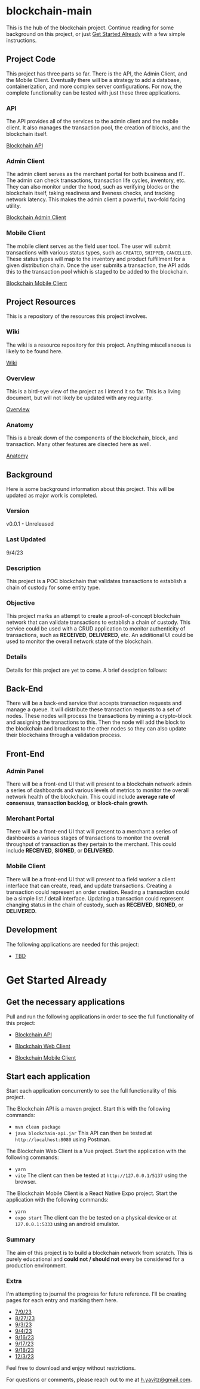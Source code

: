 # blockchain-main
This is the hub of the blockchain project.  Continue reading for some background on this project, or just [Get Started Already](#get-started-already) with a few simple instructions.

## Project Code
This project has three parts so far.  There is the API, the Admin Client, and the Mobile Client.  Eventually there will be a strategy to add a database, containerization, and more complex server configurations.  For now, the complete functionality can be tested with just these three applications.

### API
The API provides all of the services to the admin client and the mobile client.  It also manages the transaction pool, the creation of blocks, and the blockchain itself.

[Blockchain API](https://github.com/hunteryavitz/blockchain-api)

### Admin Client
The admin client serves as the merchant portal for both business and IT.  The admin can check transactions, transaction life cycles, inventory, etc.  They can also monitor under the hood, such as verifying blocks or the blockchain itself, taking readiness and liveness checks, and tracking network latency.  This makes the admin client a powerful, two-fold facing utility.

[Blockchain Admin Client](https://github.com/hunteryavitz/blockchain-client-admin)

### Mobile Client
The mobile client serves as the field user tool.  The user will submit transactions with various status types, such as `CREATED`, `SHIPPED`, `CANCELLED`.  These status types will map to the inventory and product fulfillment for a given distribution chain.  Once the user submits a transaction, the API adds this to the transaction pool which is staged to be added to the blockchain.

[Blockchain Mobile Client](https://github.com/hunteryavitz/blockchain-client-mobile)

## Project Resources
This is a repository of the resources this project involves.

### Wiki
The wiki is a resource repository for this project.  Anything miscellaneous is likely to be found here.

[Wiki](https://github.com/hunteryavitz/blockchain-main/wiki)

### Overview
This is a bird-eye view of the project as I intend it so far.  This is a living document, but will not likely be updated with any regularity.

[Overview](https://github.com/hunteryavitz/blockchain-main/wiki/Blockchain-Overview)

### Anatomy
This is a break down of the components of the blockchain, block, and transaction.  Many other features are disected here as well.

[Anatomy](https://github.com/hunteryavitz/blockchain-main/wiki/Blockchain-Anatomy)

## Background
Here is some background information about this project.  This will be updated as major work is completed.

### Version
v0.0.1 - Unreleased

### Last Updated
9/4/23

### Description
This project is a POC blockchain that validates transactions to establish a chain of custody for some entity type.

### Objective
This project marks an attempt to create a proof-of-concept blockchain network that can validate transactions to establish a chain of custody.  This service could be used with a CRUD application to monitor authenticity of transactions, such as **RECEIVED**, **DELIVERED**, etc.  An additional UI could be used to monitor the overall network state of the blockchain.

### Details
Details for this project are yet to come.  A brief desciption follows:

## Back-End
There will be a back-end service that accepts transaction requests and manage a queue.  It will distribute these transaction requests to a set of nodes.  These nodes will process the transactions by mining a crypto-block and assigning the tranactions to this.  Then the node will add the block to the blockchain and broadcast to the other nodes so they can also update their blockchains through a validation process.

## Front-End

### Admin Panel
There will be a front-end UI that will present to a blockchain network admin a series of dashboards and various levels of metrics to monitor the overall network health of the blockchain.  This could include **average rate of consensus**, **transaction backlog**, or **block-chain growth**.

### Merchant Portal
There will be a front-end UI that will present to a merchant a series of dashboards a various stages of transactions to monitor the overall throughput of transaction as they pertain to the merchant.  This could include **RECEIVED**, **SIGNED**, or **DELIVERED**.

### Mobile Client
There will be a front-end UI that will present to a field worker a client interface that can create, read, and update transactions.  Creating a transaction could represent an order creation.  Reading a transaction could be a simple list / detail interface.  Updating a transaction could represent changing status in the chain of custody, such as **RECEIVED**, **SIGNED**, or **DELIVERED**.

## Development
The following applications are needed for this project:

- [TBD]()


# Get Started Already

## Get the necessary applications
Pull and run the following applications in order to see the full functionality of this project:

- [Blockchain API](https://github.com/hunteryavitz/blockchain-api)

- [Blockchain Web Client](https://github.com/hunteryavitz/blockchain-client-admin)

- [Blockchain Mobile Client](https://github.com/hunteryavitz/blockchain-client-mobile)

## Start each application 
Start each application concurrently to see the full functionality of this project.

The Blockchain API is a maven project.  Start this with the following commands:
   - `mvn clean package`
   - `java blockchain-api.jar`
This API can then be tested at `http://localhost:8080` using Postman.

The Blockchain Web Client is a Vue project.  Start the application with the following commands:
   - `yarn`
   - `vite`
The client can then be tested at `http://127.0.0.1/5137` using the browser. 
 
The Blockchain Mobile Client is a React Native Expo project.  Start the application with the following commands:
   - `yarn`
   - `expo start`
The client can the be tested on a physical device or at `127.0.0.1:5333` using an android emulator. 

### Summary
The aim of this project is to build a blockchain network from scratch.  This is purely educational and **could not / should not** every be considered for a production environment.

### Extra
I'm attempting to journal the progress for future reference.  I'll be creating pages for each entry and marking them here.

- [7/9/23](https://github.com/hunteryavitz/blockchain-main/wiki/Blockchain-Journal-%E2%80%90-7-9-23)
- [8/27/23](https://github.com/hunteryavitz/blockchain-main/wiki/Blockchain-Journal-%E2%80%90-8-27-23)
- [9/3/23](https://github.com/hunteryavitz/blockchain-main/wiki/Blockchain-Journal-%E2%80%90-9-3-23)
- [9/4/23](https://github.com/hunteryavitz/blockchain-main/wiki/Blockchain-Journal-%E2%80%90-9-4-23)
- [9/16/23](https://github.com/hunteryavitz/blockchain-main/wiki/Blockchain-Journal-%E2%80%90-9-16-23)
- [9/17/23](https://github.com/hunteryavitz/blockchain-main/wiki/Blockchain-Journal-%E2%80%90-9-17-23)
- [9/18/23](https://github.com/hunteryavitz/blockchain-main/wiki/Blockchain-Journal-%E2%80%90-9-18-23)
- [12/3/23](https://github.com/hunteryavitz/blockchain-main/wiki/Blockchain-Journal-%E2%80%90-12-3-23)

Feel free to download and enjoy without restrictions.

For questions or comments, please reach out to me at [h.yavitz@gmail.com](mailto:h.yavitz@gmail.com).
